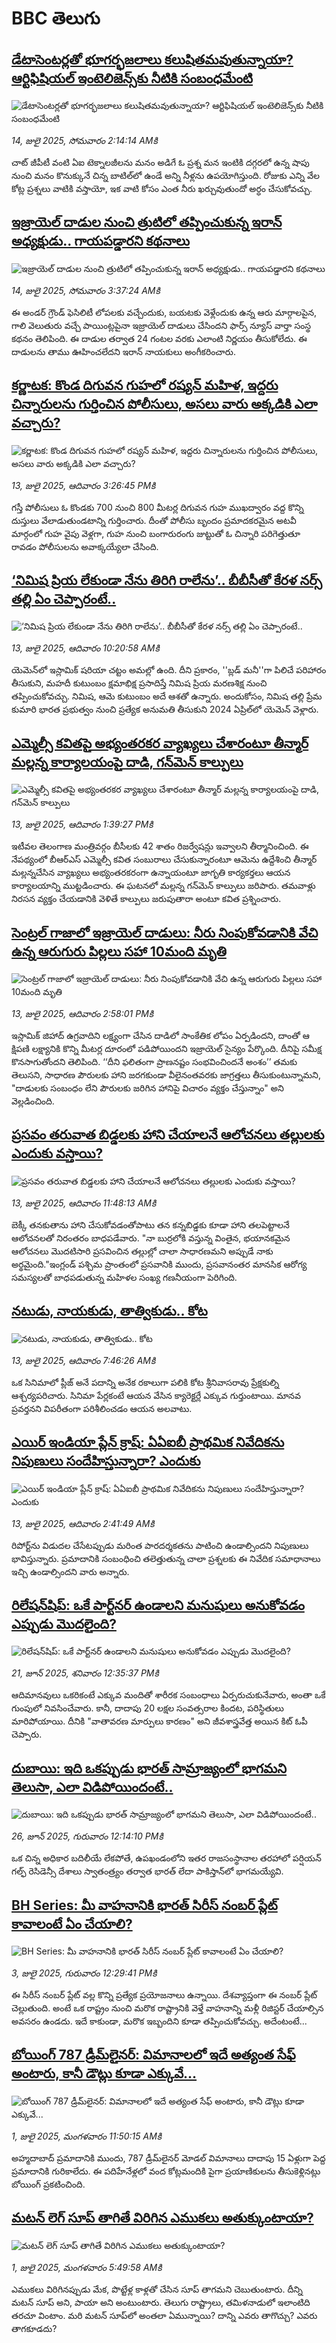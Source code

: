 # BBC తెలుగు## [డేటాసెంటర్లతో భూగర్భజలాలు కలుషితమవుతున్నాయా? ఆర్టిఫిషియల్ ఇంటెలిజెన్స్‌కు నీటికి సంబంధమేంటి](https://www.bbc.com/telugu/articles/cj9v8zwrvd2o?at_campaign=githubrss)![డేటాసెంటర్లతో భూగర్భజలాలు కలుషితమవుతున్నాయా? ఆర్టిఫిషియల్ ఇంటెలిజెన్స్‌కు నీటికి సంబంధమేంటి](https://ichef.bbci.co.uk/ace/ws/240/cpsprodpb/4ada/live/e9353b70-5e2b-11f0-b5c5-012c5796682d.jpg)_14, జులై 2025, సోమవారం 2:14:14 AMకి_చాట్ జీపీటీ వంటి ఏఐ టెక్నాలజీలను మనం అడిగే ఓ ప్రశ్న మన ఇంటికి దగ్గరలో ఉన్న షాపు నుంచి మనం కొనుక్కునే చిన్న బాటిల్‌లో ఉండే అన్ని నీళ్లను ఉపయోగిస్తుంది. రోజుకు ఎన్ని వేల కోట్ల ప్రశ్నలు వాటికి వస్తాయో, ఇక వాటి కోసం ఎంత నీరు ఖర్చువుతుందో అర్ధం చేసుకోవచ్చు.## [ఇజ్రాయెల్ దాడుల నుంచి త్రుటిలో తప్పించుకున్న ఇరాన్ అధ్యక్షుడు.. గాయపడ్డారని కథనాలు](https://www.bbc.com/telugu/articles/c8e48l9rxrzo?at_campaign=githubrss)![ఇజ్రాయెల్ దాడుల నుంచి త్రుటిలో తప్పించుకున్న ఇరాన్ అధ్యక్షుడు.. గాయపడ్డారని కథనాలు](https://ichef.bbci.co.uk/ace/ws/240/cpsprodpb/7e87/live/fbf0ed90-6056-11f0-960d-e9f1088a89fe.jpg)_14, జులై 2025, సోమవారం 3:37:24 AMకి_ఈ అండర్ గ్రౌండ్ ఫెసిలిటీ లోపలకు వచ్చేందుకు, బయటకు వెళ్లేందుకు ఉన్న ఆరు మార్గాలపైన, గాలి వెలుతురు వచ్చే పాయింట్లపైనా ఇజ్రాయెల్ దాడులు చేసిందని ఫార్స్ న్యూస్ వార్తా సంస్థ కథనం తెలిపింది. ఈ దాడుల తర్వాత 24 గంటల వరకు ఎలాంటి నిర్ణయం తీసుకోలేదు. ఈ దాడులను తాము ఊహించలేదని ఇరాన్ నాయకులు అంగీకరించారు.## [కర్ణాటక: కొండ దిగువన గుహలో రష్యన్ మహిళ, ఇద్దరు చిన్నారులను గుర్తించిన పోలీసులు, అసలు వారు అక్కడికి ఎలా వచ్చారు? ](https://www.bbc.com/telugu/articles/czjkwlydnmlo?at_campaign=githubrss)![కర్ణాటక: కొండ దిగువన గుహలో రష్యన్ మహిళ, ఇద్దరు చిన్నారులను గుర్తించిన పోలీసులు, అసలు వారు అక్కడికి ఎలా వచ్చారు? ](https://ichef.bbci.co.uk/ace/ws/240/cpsprodpb/ea24/live/f6226f80-5ffa-11f0-aa35-fd41659ca39d.jpg)_13, జులై 2025, ఆదివారం 3:26:45 PMకి_గస్తీ పోలీసులు ఓ కొండకు 700 నుంచి 800 మీటర్ల దిగువన గుహ ముఖద్వారం వద్ద కొన్ని దుస్తులు వేలాడుతుండటాన్ని గుర్తించారు. దీంతో పోలీసు బృందం ప్రమాదకరమైన అటవీ మార్గంలో గుహ వైపు వెళ్లగా, గుహ నుంచి బంగారురంగు జుట్టుతో ఓ చిన్నారి పరిగెత్తుతూ రావడం పోలీసులను అవాక్కయ్యేలా చేసింది.## [‘నిమిష ప్రియ లేకుండా నేను తిరిగి రాలేను’.. బీబీసీతో కేరళ నర్స్ తల్లి ఏం చెప్పారంటే..](https://www.bbc.com/telugu/articles/c70xdknz4vqo?at_campaign=githubrss)![‘నిమిష ప్రియ లేకుండా నేను తిరిగి రాలేను’.. బీబీసీతో కేరళ నర్స్ తల్లి ఏం చెప్పారంటే..](https://ichef.bbci.co.uk/ace/ws/240/cpsprodpb/ead2/live/adc43f70-5fbe-11f0-960d-e9f1088a89fe.png)_13, జులై 2025, ఆదివారం 10:20:58 AMకి_యెమెన్‌లో ఇస్లామిక్ షరియా చట్టం అమల్లో ఉంది. దీని ప్రకారం, ''బ్లడ్ మనీ''గా పిలిచే పరిహారం తీసుకుని, మహదీ కుటుంబం క్షమాభిక్ష ప్రసాదిస్తే నిమిష ప్రియ మరణశిక్ష నుంచి తప్పించుకోవచ్చు. నిమిష, ఆమె కుటుంబం అదే ఆశతో ఉన్నారు. అందుకోసం, నిమిష తల్లి ప్రేమ కుమారి భారత ప్రభుత్వం నుంచి ప్రత్యేక అనుమతి తీసుకుని 2024 ఏప్రిల్‌లో యెమెన్ వెళ్లారు.## [ఎమ్మెల్సీ కవితపై అభ్యంతరకర వ్యాఖ్యలు చేశారంటూ తీన్మార్ మల్లన్న కార్యాలయంపై దాడి, గన్‌మెన్ కాల్పులు](https://www.bbc.com/telugu/articles/ce834p485m1o?at_campaign=githubrss)![ఎమ్మెల్సీ కవితపై అభ్యంతరకర వ్యాఖ్యలు చేశారంటూ తీన్మార్ మల్లన్న కార్యాలయంపై దాడి, గన్‌మెన్ కాల్పులు](https://ichef.bbci.co.uk/ace/ws/240/cpsprodpb/2e42/live/50b80780-5fe6-11f0-b5c5-012c5796682d.png)_13, జులై 2025, ఆదివారం 1:39:27 PMకి_ఇటీవల తెలంగాణ మంత్రివర్గం బీసీలకు 42 శాతం రిజర్వేషన్లు ఇవ్వాలని తీర్మానించింది. ఈ నేపథ్యంలో బీఆర్ఎస్ ఎమ్మెల్సీ కవిత సంబురాలు చేసుకున్నారంటూ ఆమెను ఉద్దేశించి తీన్మార్ మల్లన్నచేసిన వ్యాఖ్యలు అభ్యంతరకరంగా  ఉన్నాయంటూ జాగృతి కార్యకర్తలు ఆయన కార్యాలయాన్ని ముట్టడించారు. ఈ ఘటనలో మల్లన్న గన్‌మెన్ కాల్పులు జరిపారు.  తమవాళ్లు నిరసన వ్యక్తం చేయడానికి వెళితే  కాల్పులు జరుపుతారా అంటూ కవిత ప్రశ్నించారు.## [సెంట్రల్ గాజాలో ఇజ్రాయెల్ దాడులు:  నీరు నింపుకోవడానికి  వేచి ఉన్న ఆరుగురు పిల్లలు సహా 10మంది మృతి  ](https://www.bbc.com/telugu/articles/clyn78drgpro?at_campaign=githubrss)![సెంట్రల్ గాజాలో ఇజ్రాయెల్ దాడులు:  నీరు నింపుకోవడానికి  వేచి ఉన్న ఆరుగురు పిల్లలు సహా 10మంది మృతి  ](https://ichef.bbci.co.uk/ace/ws/240/cpsprodpb/207e/live/aaaf0f60-5fee-11f0-960d-e9f1088a89fe.jpg)_13, జులై 2025, ఆదివారం 2:58:01 PMకి_ఇస్లామిక్ జిహాద్ ఉగ్రవాదిని లక్ష్యంగా చేసిన దాడిలో సాంకేతిక లోపం ఏర్పడిందని, దాంతో ఆ క్షిపణి లక్ష్యానికి కొన్ని మీటర్ల దూరంలో పడిపోయిందని ఇజ్రాయెల్ సైన్యం పేర్కొంది. దీనిపై సమీక్ష కొనసాగుతోందని  తెలిపింది.  ‘‘దీని ఫలితంగా ప్రాణనష్టం సంభవించిందనే అంశం’’ తమకు తెలుసని, సాధారణ పౌరులకు హాని జరగకుండా వీలైనంతవరకు జాగ్రత్తలు తీసుకుంటున్నామని, "దాడులకు సంబంధం లేని పౌరులకు జరిగిన హానిపై విచారం వ్యక్తం చేస్తున్నాం" అని వెల్లడించింది.## [ప్రసవం తరువాత బిడ్డలకు హాని చేయాలనే ఆలోచనలు తల్లులకు ఎందుకు వస్తాయి? ](https://www.bbc.com/telugu/articles/cx2nve9y0wlo?at_campaign=githubrss)![ప్రసవం తరువాత బిడ్డలకు హాని చేయాలనే ఆలోచనలు తల్లులకు ఎందుకు వస్తాయి? ](https://ichef.bbci.co.uk/ace/ws/240/cpsprodpb/2ba9/live/ae953d80-5fde-11f0-b8a9-551946ef76d7.jpg)_13, జులై 2025, ఆదివారం 11:48:13 AMకి_బెక్కీ తనకుతాను హాని చేసుకోవడంతోపాటు  తన కన్నబిడ్డకు కూడా హాని తలపెట్టాలనే ఆలోచనలతో నిరంతరం బాధపడేవారు. "నా బుర్రలోకి వస్తున్న వింతైన, భయానకమైన ఆలోచనలు మొదటిసారి ప్రసవించిన తల్లుల్లో చాలా సాధారణమని అప్పుడే నాకు అర్థమైంది."ఇంగ్లండ్ పశ్చిమ ప్రాంతంలో ప్రసవానికి ముందు, ప్రసవానంతర మానసిక ఆరోగ్య సమస్యలతో బాధపడుతున్న మహిళల సంఖ్య గణనీయంగా పెరిగింది.## [న‌టుడు, నాయ‌కుడు, తాత్వికుడు.. కోట](https://www.bbc.com/telugu/articles/cp3l8zq5qgxo?at_campaign=githubrss)![న‌టుడు, నాయ‌కుడు, తాత్వికుడు.. కోట](https://ichef.bbci.co.uk/ace/ws/240/cpsprodpb/51d9/live/eb5789a0-5fb4-11f0-8a4b-a3dab0945a19.jpg)_13, జులై 2025, ఆదివారం 7:46:26 AMకి_ఒక సినిమాలో ప్లీజ్ అనే ప‌దాన్ని అనేక ర‌కాలుగా ప‌లికి కోట శ్రీనివాసరావు ప్రేక్షకుల్ని ఆశ్చర్యపరిచారు. సినిమా పేర్ల‌కంటే ఆయ‌న వేసిన క్యారెక్ట‌ర్లే ఎక్కువ గుర్తుంటాయి. మాన‌వ ప్ర‌వ‌ర్తన‌ని విప‌రీతంగా ప‌రిశీలించ‌డం ఆయ‌న అల‌వాటు.## [ఎయిర్ ఇండియా ప్లేన్ క్రాష్: ఏఏఐబీ ప్రాథమిక నివేదికను నిపుణులు సందేహిస్తున్నారా? ఎందుకు](https://www.bbc.com/telugu/articles/c14e5nmpgj2o?at_campaign=githubrss)![ఎయిర్ ఇండియా ప్లేన్ క్రాష్: ఏఏఐబీ ప్రాథమిక నివేదికను నిపుణులు సందేహిస్తున్నారా? ఎందుకు](https://ichef.bbci.co.uk/ace/ws/240/cpsprodpb/259b/live/7d0daa60-5f2d-11f0-b5c5-012c5796682d.png)_13, జులై 2025, ఆదివారం 2:41:49 AMకి_రిపోర్ట్‌ను విడుదల చేసేటప్పుడు మరింత పారదర్శకతను పాటించి ఉండాల్సిందని నిపుణులు భావిస్తున్నారు. ప్రమాదానికి సంబంధించి తలెత్తుతున్న చాలా ప్రశ్నలకు ఈ నివేదిక సమాధానాలు ఇచ్చి ఉండాల్సిందని  వారు అన్నారు.## [రిలేషన్‌షిప్: ఒకే పార్ట్‌నర్ ఉండాలని మనుషులు అనుకోవడం ఎప్పుడు మొదలైంది?](https://www.bbc.com/telugu/articles/c62d4j0748vo?at_campaign=githubrss)![రిలేషన్‌షిప్: ఒకే పార్ట్‌నర్ ఉండాలని మనుషులు అనుకోవడం ఎప్పుడు మొదలైంది?](https://ichef.bbci.co.uk/ace/ws/240/cpsprodpb/49dd/live/f64ee1d0-4f53-11f0-a872-8baf78f7d38b.jpg)_21, జూన్ 2025, శనివారం 12:35:37 PMకి_ఆదిమానవులు ఒకరికంటే ఎక్కువ మందితో శారీరక సంబంధాలు ఏర్పరుచుకునేవారు, అంతా ఒకే గుంపులో నివసించేవారు. కానీ, దాదాపు 20 లక్షల సంవత్సరాల కిందట, పరిస్థితులు మారిపోయాయి. దీనికి "వాతావరణ మార్పులు కారణం" అని జీవశాస్త్రవేత్త అయిన కిట్ ఓపీ చెప్పారు.## [దుబాయి: ఇది ఒకప్పుడు భారత్ సామ్రాజ్యంలో భాగమని తెలుసా, ఎలా విడిపోయిందంటే..](https://www.bbc.com/telugu/articles/ce83x3rekyyo?at_campaign=githubrss)![దుబాయి: ఇది ఒకప్పుడు భారత్ సామ్రాజ్యంలో భాగమని తెలుసా, ఎలా విడిపోయిందంటే..](https://ichef.bbci.co.uk/ace/ws/240/cpsprodpb/89c1/live/fbe80b80-5282-11f0-809e-059b7ea85131.jpg)_26, జూన్ 2025, గురువారం 12:14:10 PMకి_ఒక చిన్న అధికార బదిలీయే లేకపోతే, ఉపఖండంలోని ఇతర రాజసంస్థానాల తరహాలో  పర్షియన్ గల్ఫ్ రెసిడెన్సీ దేశాలు స్వాతంత్ర్యం తర్వాత భారత్ లేదా పాకిస్తాన్‌లో భాగమయ్యేవి.## [BH Series: మీ వాహనానికి భారత్ సిరీస్ నంబర్ ప్లేట్ కావాలంటే ఏం చేయాలి?](https://www.bbc.com/telugu/articles/c9dg040gzv6o?at_campaign=githubrss)![BH Series: మీ వాహనానికి భారత్ సిరీస్ నంబర్ ప్లేట్ కావాలంటే ఏం చేయాలి?](https://ichef.bbci.co.uk/ace/ws/240/cpsprodpb/c5c0/live/7facfba0-5801-11f0-b5c5-012c5796682d.jpg)_3, జులై 2025, గురువారం 12:29:41 PMకి_ఈ సిరీస్ నంబర్ ప్లేట్ వల్ల కొన్ని ప్రత్యేక ప్రయోజనాలు ఉన్నాయి. దేశవ్యాప్తంగా ఈ నంబర్ ప్లేట్ చెల్లుతుంది. అంటే ఒక రాష్ట్రం నుంచి మరొక రాష్ట్రానికి వెళ్తే వాహనాన్ని మళ్లీ రిజిస్టర్ చేయాల్సిన అవసరం ఉండదు. ఇదే కాకుండా, మరొక ఇబ్బందిని కూడా తప్పించుకోవచ్చు. అదేంటంటే...## [బోయింగ్ 787 డ్రీమ్‌లైనర్: విమానాలలో ఇదే అత్యంత సేఫ్ అంటారు, కానీ డౌట్లు కూడా ఎక్కువే...](https://www.bbc.com/telugu/articles/c8d664g0dz9o?at_campaign=githubrss)![బోయింగ్ 787 డ్రీమ్‌లైనర్: విమానాలలో ఇదే అత్యంత సేఫ్ అంటారు, కానీ డౌట్లు కూడా ఎక్కువే...](https://ichef.bbci.co.uk/ace/ws/240/cpsprodpb/aebe/live/0ad87b80-5674-11f0-95fc-edf89039c20a.jpg)_1, జులై 2025, మంగళవారం 11:50:15 AMకి_అహ్మదాబాద్ ప్రమాదానికి ముందు, 787 డ్రీమ్‌లైనర్ మోడల్ విమానాలు దాదాపు 15 ఏళ్లుగా పెద్ద ప్రమాదానికి గురికాలేదు. ఈ పదిహేనేళ్లలో వంద కోట్లమందికి  పైగా ప్రయాణికులను తీసుకెళ్లినట్లు బోయింగ్ ప్రకటించింది.## [మటన్ లెగ్ సూప్ తాగితే విరిగిన ఎముకలు అతుక్కుంటాయా?](https://www.bbc.com/telugu/articles/c0l4g92j8kzo?at_campaign=githubrss)![మటన్ లెగ్ సూప్ తాగితే విరిగిన ఎముకలు అతుక్కుంటాయా?](https://ichef.bbci.co.uk/ace/ws/240/cpsprodpb/cffe/live/00bf0e40-4f7e-11f0-8c47-237c2e4015f5.jpg)_1, జులై 2025, మంగళవారం 5:49:58 AMకి_ఎముకలు విరిగినప్పుడు మేక, పొట్టేళ్ల కాళ్లతో చేసిన సూప్ తాగమని చెబుతుంటారు. దీన్ని మటన్ సూప్ అని, పాయా అని అంటుంటారు. తెలుగు రాష్ట్రాలు, తమిళనాడులో ఇలాంటిది తరచూ వింటాం. మరి మటన్ సూప్‌లో అంతలా ఏమున్నాయి? దాన్ని ఎవరు తాగొచ్చు? ఎవరు తాగకూడదు?
